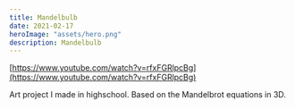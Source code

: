 ```yaml
---
title: Mandelbulb
date: 2021-02-17
heroImage: "assets/hero.png"
description: Mandelbulb
---
```


[https://www.youtube.com/watch?v=rfxFGRlpcBg](https://www.youtube.com/watch?v=rfxFGRlpcBg)

Art project I made in highschool. Based on the Mandelbrot equations in 3D.
